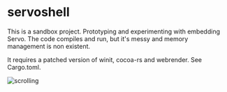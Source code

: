 # servoshell

This is a sandbox project. Prototyping and experimenting with embedding Servo.
The code compiles and run, but it's messy and memory management is non existent.

It requires a patched version of winit, cocoa-rs and webrender. See Cargo.toml.

![scrolling](https://thumbs.gfycat.com/WaterloggedFancyHarpyeagle-size_restricted.gif "scrolling")
